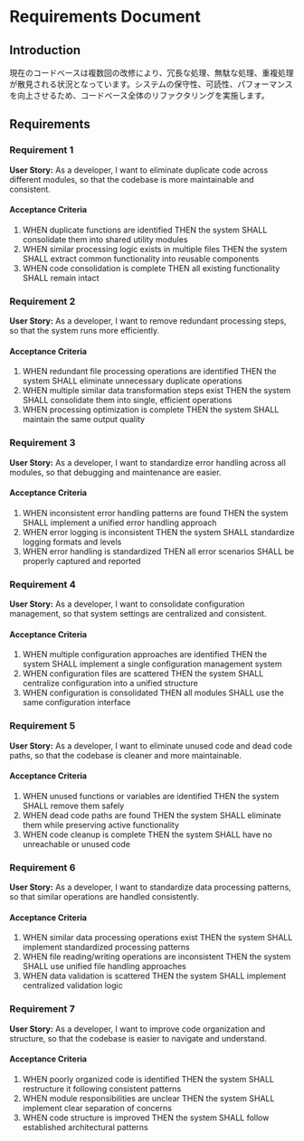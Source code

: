 # Requirements Document

## Introduction

現在のコードベースは複数回の改修により、冗長な処理、無駄な処理、重複処理が散見される状況となっています。システムの保守性、可読性、パフォーマンスを向上させるため、コードベース全体のリファクタリングを実施します。

## Requirements

### Requirement 1

**User Story:** As a developer, I want to eliminate duplicate code across different modules, so that the codebase is more maintainable and consistent.

#### Acceptance Criteria

1. WHEN duplicate functions are identified THEN the system SHALL consolidate them into shared utility modules
2. WHEN similar processing logic exists in multiple files THEN the system SHALL extract common functionality into reusable components
3. WHEN code consolidation is complete THEN all existing functionality SHALL remain intact

### Requirement 2

**User Story:** As a developer, I want to remove redundant processing steps, so that the system runs more efficiently.

#### Acceptance Criteria

1. WHEN redundant file processing operations are identified THEN the system SHALL eliminate unnecessary duplicate operations
2. WHEN multiple similar data transformation steps exist THEN the system SHALL consolidate them into single, efficient operations
3. WHEN processing optimization is complete THEN the system SHALL maintain the same output quality

### Requirement 3

**User Story:** As a developer, I want to standardize error handling across all modules, so that debugging and maintenance are easier.

#### Acceptance Criteria

1. WHEN inconsistent error handling patterns are found THEN the system SHALL implement a unified error handling approach
2. WHEN error logging is inconsistent THEN the system SHALL standardize logging formats and levels
3. WHEN error handling is standardized THEN all error scenarios SHALL be properly captured and reported

### Requirement 4

**User Story:** As a developer, I want to consolidate configuration management, so that system settings are centralized and consistent.

#### Acceptance Criteria

1. WHEN multiple configuration approaches are identified THEN the system SHALL implement a single configuration management system
2. WHEN configuration files are scattered THEN the system SHALL centralize configuration into a unified structure
3. WHEN configuration is consolidated THEN all modules SHALL use the same configuration interface

### Requirement 5

**User Story:** As a developer, I want to eliminate unused code and dead code paths, so that the codebase is cleaner and more maintainable.

#### Acceptance Criteria

1. WHEN unused functions or variables are identified THEN the system SHALL remove them safely
2. WHEN dead code paths are found THEN the system SHALL eliminate them while preserving active functionality
3. WHEN code cleanup is complete THEN the system SHALL have no unreachable or unused code

### Requirement 6

**User Story:** As a developer, I want to standardize data processing patterns, so that similar operations are handled consistently.

#### Acceptance Criteria

1. WHEN similar data processing operations exist THEN the system SHALL implement standardized processing patterns
2. WHEN file reading/writing operations are inconsistent THEN the system SHALL use unified file handling approaches
3. WHEN data validation is scattered THEN the system SHALL implement centralized validation logic

### Requirement 7

**User Story:** As a developer, I want to improve code organization and structure, so that the codebase is easier to navigate and understand.

#### Acceptance Criteria

1. WHEN poorly organized code is identified THEN the system SHALL restructure it following consistent patterns
2. WHEN module responsibilities are unclear THEN the system SHALL implement clear separation of concerns
3. WHEN code structure is improved THEN the system SHALL follow established architectural patterns